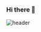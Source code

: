 ### Hi there 👋
![header](https://capsule-render.vercel.app/api?type=wave&color=auto&height=300&section=header&text=Hyun%20is%20Empty&fontSize=90)
<!--
**HyunisEmpty/HyunisEmpty** is a ✨ _special_ ✨ repository because its `README.md` (this file) appears on your GitHub profile.

Here are some ideas to get you started:

- 🔭 I’m currently working on ...
- 🌱 I’m currently learning ...
- 👯 I’m looking to collaborate on ...
- 🤔 I’m looking for help with ...
- 💬 Ask me about ...
- 📫 How to reach me: ...
- 😄 Pronouns: ...
- ⚡ Fun fact: ...
-->

